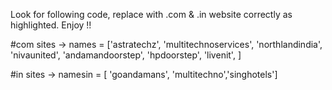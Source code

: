 Look for following code, replace with .com & .in website correctly as highlighted. Enjoy !!

#com sites ->
names = ['astratechz', 'multitechnoservices', 'northlandindia', 'nivaunited', 'andamandoorstep', 'hpdoorstep', 'livenit', ]

#in sites ->
namesin = [ 'goandamans', 'multitechno','singhotels']
